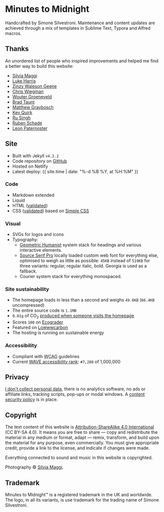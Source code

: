 # Minutes to Midnight

Handcrafted by Simone Silvestroni. Maintenance and content updates are achieved through a mix of templates in Sublime Text, Typora and Alfred macros.

## Thanks

An unordered list of people who inspired improvements and helped me find a better way to build this website:

- [Silvia Maggi](https://silviamaggidesign.com)
- [Luke Harris](https://www.lkhrs.com)
- [Zinzy Waleson Geene](https://www.zinzy.website)
- [Chris Wiegman](https://chriswiegman.com)
- [Wouter Groeneveld](https://brainbaking.com)
- [Brad Taunt](https://bt.ht)
- [Matthew Graybosch](https://starbreaker.org/)
- [Kev Quirk](https://kevquirk.com)
- [Ru Singh](https://rusingh.com)
- [Ruben Schade](https://rubenerd.com/)
- [Leon Paternoster](https://www.thisdaysportion.com/)

## Site

- Built with Jekyll `v4.2.2`
- Code repository on [GitHub](https://github.com/simonesilvestroni/m2m-website)
- Hosted on Netlify
- Latest deploy: {{ site.time | date: "%-d %B %Y, at %H:%M" }}

### Code

- Markdown extended
- Liquid
- HTML ([validated](https://validator.w3.org/nu/?doc=https%3A%2F%2Fminutestomidnight.co.uk%2F))
- CSS ([validated](https://jigsaw.w3.org/css-validator/validator?uri=https%3A%2F%2Fminutestomidnight.co.uk%2Fassets%2Fcss%2Fm2m.min.css&profile=css3svg&usermedium=all&warning=1&vextwarning=&lang=en)) based on [Simple CSS](https://simplecss.org)

### Visual

- SVGs for logos and icons
- Typography:
  + [Geometric Humanist](https://github.com/system-fonts/modern-font-stacks#geometric-humanist) system stack for headings and various interactive elements.
  + [Source Serif Pro](https://www.fontsquirrel.com/fonts/source-serif-pro) locally loaded custom web font for everything else, optimised to weigh as little as possible: `45KB` instead of `519KB` for three variants: regular, regular italic, bold. Georgia is used as a fallback.
  + Courier system stack for everything monospaced.

### Site sustainability

- The homepage loads in less than a second and weighs `49.6KB` (`66.4KB` uncompressed)
- The entire source code is `1.1MB`
- `0.01g` of CO<sub>2</sub> [produced when someone visits the homepage](https://www.websitecarbon.com/website/minutestomidnight-co-uk/)
- Scores `100` on [Ecograder](https://ecograder.com/report/crccbrW1xmYgrNUdrNxEulBa)
- Featured on [Lowwwcarbon](https://lowwwcarbon.com/showcase/)
- The hosting is running on sustainable energy

### Accessibility

- Compliant with <abbr title="Web Content Accessibility Guidelines">WCAG</abbr> guidelines
- Current [WAVE accessibility rank](https://webaim.org/projects/million/lookup?domain=minutestomidnight.co.uk): `#7,280` of 1,000,000

## Privacy

[I don't collect personal data](https://themarkup.org/blacklight?url=minutestomidnight.co.uk), there is no analytics software, no ads or affiliate links, tracking scripts, pop-ups or modal windows. A [content security policy](https://securityheaders.com/?q=https%3A%2F%2Fminutestomidnight.co.uk%2F) is in place.

## Copyright

The text content of this website is [Attribution-ShareAlike 4.0 International](https://creativecommons.org/licenses/by-sa/4.0/) (CC BY-SA 4.0). It means you are free to share — copy and redistribute the material in any medium or format, adapt — remix, transform, and build upon the material for any purpose, even commercially. You must give appropriate credit, provide a link to the license, and indicate if changes were made.

Everything connected to sound and music in this website is copyrighted.

Photography &copy; [Silvia Maggi](https://silviamaggidesign.com).

## Trademark

Minutes to Midnight&trade; is a registered trademark in the UK and worldwide. The logo, in all its variants, is use trademark for the trading name of Simone Silvestroni.